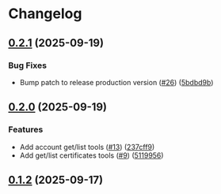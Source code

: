 # Changelog

## [0.2.1](https://github.com/OctopusDeploy/mcp-server/compare/v0.2.0...v0.2.1) (2025-09-19)


### Bug Fixes

* Bump patch to release production version ([#26](https://github.com/OctopusDeploy/mcp-server/issues/26)) ([5bdbd9b](https://github.com/OctopusDeploy/mcp-server/commit/5bdbd9b7bbfe42467d5b1de039fb53fe68abe7ce))

## [0.2.0](https://github.com/OctopusDeploy/mcp-server/compare/v0.1.2...v0.2.0) (2025-09-19)


### Features

* Add account get/list tools ([#13](https://github.com/OctopusDeploy/mcp-server/issues/13)) ([237cff9](https://github.com/OctopusDeploy/mcp-server/commit/237cff94c676b8336a18b6b205f139046f2e3693))
* Add get/list certificates tools ([#9](https://github.com/OctopusDeploy/mcp-server/issues/9)) ([5119956](https://github.com/OctopusDeploy/mcp-server/commit/511995667378df220d0537a3c1ca5aa1a6bc18fe))

## [0.1.2](https://github.com/OctopusDeploy/mcp-server/compare/v0.1.1...v0.1.2) (2025-09-17)

